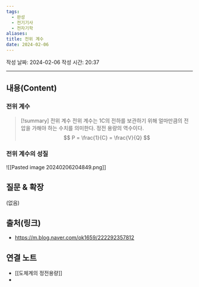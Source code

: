 ```yaml
---
tags:
  - 완성
  - 전기기사
  - 전자기학
aliases:
title: 전위 계수
date: 2024-02-06
---
```

작성 날짜: 2024-02-06
작성 시간: 20:37


----
## 내용(Content)

### 전위 계수
>[!summary] 전위 계수
>전위 계수는 1C의 전하를 보관하기 위해 얼마만큼의 전압을 가해야 하는 수치를 의미한다.
>정전 용량의 역수이다.
>$$
>P = \frac{1}{C} = \frac{V}{Q}
>$$

### 전위 계수의 성질
![[Pasted image 20240206204849.png]]
## 질문 & 확장

(없음)

## 출처(링크)
- https://m.blog.naver.com/ok1659/222292357812

## 연결 노트
- [[도체계의 정전용량]]
- 








